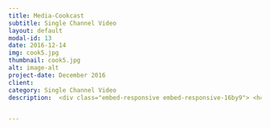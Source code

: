 ```yaml
---
title: Media-Cookcast
subtitle: Single Channel Video
layout: default
modal-id: 13
date: 2016-12-14
img: cook5.jpg
thumbnail: cook5.jpg
alt: image-alt
project-date: December 2016
client:
category: Single Channel Video
description:  <div class="embed-responsive embed-responsive-16by9"> <h4>Media Cookcast</h4> <iframe class="embed-responsive-item" src="https://www.youtube.com/embed/DMlFCHM6e6E" frameborder="0" allow="autoplay; encrypted-media" allowfullscreen></iframe> </div><br> <img src="img/portfolio/cook2.png" class="img-responsive img-centered" alt=""><br>  <img src="img/portfolio/cook3.png" class="img-responsive img-centered" alt=""><br> <img src="img/portfolio/cook4.png" class="img-responsive img-centered" alt="" ><br>  <img src="img/portfolio/cook5.png" class="img-responsive img-centered" alt=""><br> <p>In Korea, 'Eating alone (Honbab)' and 'Drinking alone (Honsool)' was of public interest. So much so that a TV series called, 'Honsool Man and Woman' was broadcasted. All the same, massive content concerning ‘food’ was a boom; ‘Take Care of My Refrigerator’, ‘Siksin Road' and 'Africa TV BJ'. This work is about the phenomenon of consuming 'Cookbang (cooking contents)' in the present era.</p><p>Food Porno means that people feel a sense of emotional fulfilment and enjoyment in watching entertainers on TV eat food. When people watch Cookbang, they feel the sense of kinship to the person on screen, and this covers the emptiness of eating alone. This work investigates contemporary content changes and trends and aims to reveal people’s tendency of eliminating emotional emptiness with digital contents. The person in the artwork watches a popular food program while tearing food. The food is a fake model so it cannot be eaten. This shows that Cookbang is only transmissions of pixels that cannot make anyone feel full and satisfied.</p> <p> 한국에서는 ‘혼밥’ ‘혼술’ 열풍이 불었다. 혼술남녀와 같은 드라마가 나올 정도였다. 이와 동시에 냉장고를 부탁해, 식신로드, 아프리카티비 BJ 등 ‘음식’을 주제로 한 콘텐츠가 대량 생산되었다. 본 작품은 동시대 한국인이 ‘쿡방’을 소비하는 현상을 담고자 한다. 푸드포르노(Food Porno)란, 티비속 연예인들이 음식을 먹는 모습을 보며 성취감과 유희를 느끼며 감정적 허기를 채운다는 의미다. 쿡방을 시청하다 보면 화면 속 등장인물과 함께 있는 듯한 동질감을 느끼게 되는데, 이는 혼자 먹는다는 공허한 느낌을 가려주기 때문이다. 작품은 동시대 콘텐츠 변화와 유행을 짚으며, 감정적인 허기를 디지털 콘텐츠로 해소하는 동시대 경향을 드러내고자 한다. 작품 속 등장인물은 유행하는 음식 프로그램을 시청하며 음식을 해체한다. 음식은 모형으로 만들어져 먹을 수 없다. 이는, 픽셀로 전달되어 직접 포만감을 느낄 수 없는 쿡방을 보는 행위와 같다. </p>


---
```

